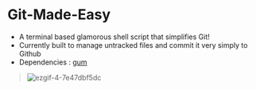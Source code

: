 # Git-Made-Easy 
- A terminal based glamorous shell script that simplifies Git!
- Currently built to manage untracked files and commit it very simply to Github
- Dependencies : [gum](https://github.com/charmbracelet/gum "Github: charmbracelet/gum")

> ![ezgif-4-7e47dbf5dc](https://user-images.githubusercontent.com/90480489/227266775-740836e5-6e64-4019-a975-36e231ef67ba.gif)
